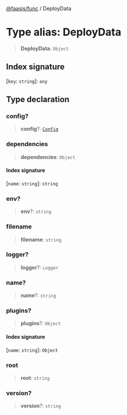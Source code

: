 [@faasjs/func](../README.md) / DeployData

# Type alias: DeployData

> **DeployData**: `Object`

## Index signature

 \[`key`: `string`\]: `any`

## Type declaration

### config?

> **config**?: [`Config`](Config.md)

### dependencies

> **dependencies**: `Object`

#### Index signature

 \[`name`: `string`\]: `string`

### env?

> **env**?: `string`

### filename

> **filename**: `string`

### logger?

> **logger**?: `Logger`

### name?

> **name**?: `string`

### plugins?

> **plugins**?: `Object`

#### Index signature

 \[`name`: `string`\]: `Object`

### root

> **root**: `string`

### version?

> **version**?: `string`
